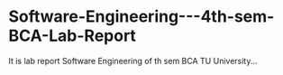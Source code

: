 # Software-Engineering---4th-sem-BCA-Lab-Report
It is lab report Software Engineering of th sem BCA TU University...
